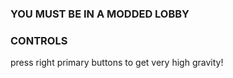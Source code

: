 ### YOU MUST BE IN A MODDED LOBBY


### CONTROLS
press right primary buttons to get very high gravity!
